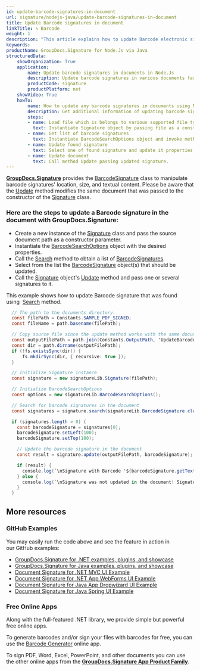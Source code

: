 ```yaml
---
id: update-barcode-signatures-in-document
url: signature/nodejs-java/update-barcode-signatures-in-document
title: Update Barcode signatures in document
linkTitle: ✎ Barcode
weight: 1
description: "This article explains how to update Barcode electronic signatures with GroupDocs.Signature API."
keywords: 
productName: GroupDocs.Signature for Node.Js via Java 
structuredData:
    showOrganization: True
    application:    
        name: Update barcode signatures in documents in Node.Js    
        description: Update barcode signatures in various documents fast and easily with Node.Js language and GroupDocs.Signature for Node.Js via Java APIs
        productCode: signature
        productPlatform: net 
    showVideo: True
    howTo:
        name: How to update any barcode signatures in documents using Node.Js 
        description: Get additional information of updating barcode signatures in documents with Node.Js
        steps:
        - name: Load file which is belongs to various supported file types.
          text: Instantiate Signature object by passing file as a constructor parameter. You may provide either file path or file stream. 
        - name: Get list of barcode signatures
          text: Instantiate BarcodeSearchOptions object and invoke method Search with it.
        - name: Update found signature
          text: Select one of found signature and update it properties in desirable way.
        - name: Update document
          text: Call method Update passing updated signature.
---
```

[**GroupDocs.Signature**](https://products.groupdocs.com/signature/nodejs-java) provides the [BarcodeSignature](https://reference.groupdocs.com/signature/nodejs-java/com.groupdocs.signature.domain/barcodesignature) class to manipulate barcode signatures' location, size, and textual content. Please be aware that the [Update](https://reference.groupdocs.com/signature/nodejs-java/com.groupdocs.signature/signature/update/) method modifies the same document that was passed to the constructor of the [Signature](https://reference.groupdocs.com/signature/nodejs-java/com.groupdocs.signature/signature) class.

### Here are the steps to update a Barcode signature in the document with GroupDocs.Signature:

* Create a new instance of the [Signature](https://reference.groupdocs.com/signature/nodejs-java/com.groupdocs.signature/signature) class and pass the source document path as a constructor parameter.
* Instantiate the [BarcodeSearchOptions](https://reference.groupdocs.com/signature/nodejs-java/com.groupdocs.signature/signature/#search) object with the desired properties.
* Call the [Search](https://reference.groupdocs.com/signature/nodejs-java/com.groupdocs.signature/signature/#search) method to obtain a list of [BarcodeSignatures](https://reference.groupdocs.com/signature/nodejs-java/com.groupdocs.signature.domain/barcodesignature).
* Select from the list the [BarcodeSignature](https://reference.groupdocs.com/signature/nodejs-java/com.groupdocs.signature.domain/barcodesignature) object(s) that should be updated.
* Call the [Signature](https://reference.groupdocs.com/signature/nodejs-java/com.groupdocs.signature/signature) object's [Update](https://reference.groupdocs.com/signature/nodejs-java/com.groupdocs.signature/signature/update/) method and pass one or several signatures to it.

This example shows how to update Barcode signature that was found using  [Search](https://reference.groupdocs.com/signature/nodejs-java/com.groupdocs.signature/signature/#search) method.

```csharp
  // The path to the documents directory.
  const filePath = Constants.SAMPLE_PDF_SIGNED; 
  const fileName = path.basename(filePath);

  // Copy source file since the update method works with the same document
  const outputFilePath = path.join(Constants.OutputPath, 'UpdateBarcode', fileName);
  const dir = path.dirname(outputFilePath);
  if (!fs.existsSync(dir)) {
      fs.mkdirSync(dir, { recursive: true });
  }

  // Initialize Signature instance
  const signature = new signatureLib.Signature(filePath);

  // Initialize BarcodeSearchOptions
  const options = new signatureLib.BarcodeSearchOptions();

  // Search for barcode signatures in the document
  const signatures = signature.search(signatureLib.BarcodeSignature.class, options).toArray();

  if (signatures.length > 0) {
    const barcodeSignature = signatures[0];
    barcodeSignature.setLeft(100);
    barcodeSignature.setTop(100);

    // Update the barcode signature in the document
    const result = signature.update(outputFilePath, barcodeSignature);

    if (result) {
      console.log(`\nSignature with Barcode '${barcodeSignature.getText()}' and encode type '${barcodeSignature.getEncodeType().getTypeName()}' was updated in the document ['${fileName}'].`);
    } else {
      console.log(`\nSignature was not updated in the document! Signature with Barcode '${barcodeSignature.getText()}' and encode type '${barcodeSignature.getEncodeType().getTypeName()}' was not found!`);
    }
  }
```


## More resources

### GitHub Examples

You may easily run the code above and see the feature in action in our GitHub examples:

* [GroupDocs.Signature for .NET 
examples, plugins, and showcase](https://github.com/groupdocs-signature/GroupDocs.Signature-for-.NET)
* [GroupDocs.Signature for Java examples, plugins, and showcase](https://github.com/groupdocs-signature/GroupDocs.Signature-for-Java)
* [Document Signature for .NET MVC UI Example](https://github.com/groupdocs-signature/GroupDocs.Signature-for-.NET-MVC)
* [Document Signature for .NET App WebForms UI Example](https://github.com/groupdocs-signature/GroupDocs.Signature-for-.NET-WebForms)
* [Document Signature for Java App Dropwizard UI Example](https://github.com/groupdocs-signature/GroupDocs.Signature-for-Java-Dropwizard)
* [Document Signature for Java Spring UI Example](https://github.com/groupdocs-signature/GroupDocs.Signature-for-Java-Spring)

### Free Online Apps

Along with the full-featured .NET library, we provide simple but powerful free online apps.

To generate barcodes and/or sign your files with barcodes for free, you can use the [Barcode Generator](https://products.groupdocs.app/signature/generate/barcode) online app.

To sign PDF, Word, Excel, PowerPoint, and other documents you can use the other online apps from the **[GroupDocs.Signature App Product Family](https://products.groupdocs.app/signature/family)**.